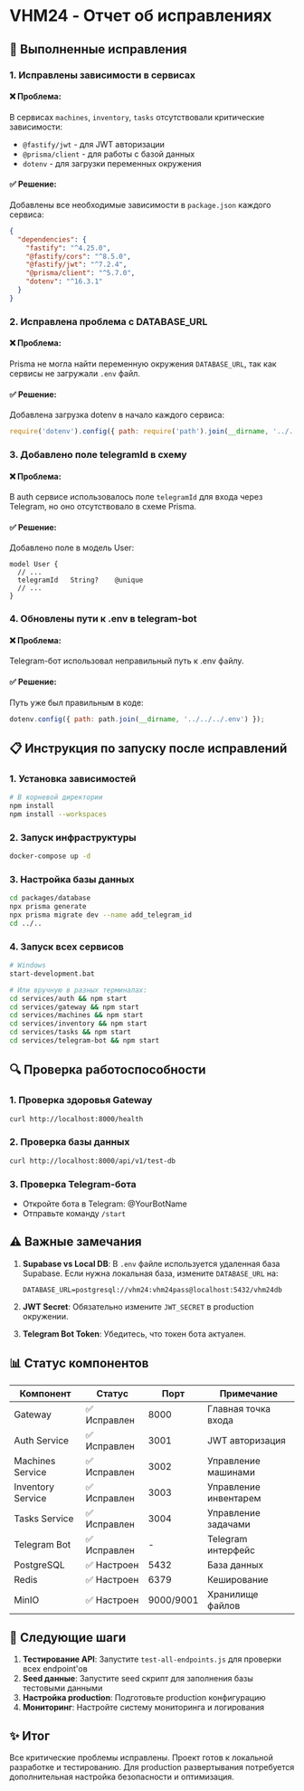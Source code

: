 # VHM24 - Отчет об исправлениях

## 🔧 Выполненные исправления

### 1. **Исправлены зависимости в сервисах**

#### ❌ Проблема:
В сервисах `machines`, `inventory`, `tasks` отсутствовали критические зависимости:
- `@fastify/jwt` - для JWT авторизации
- `@prisma/client` - для работы с базой данных
- `dotenv` - для загрузки переменных окружения

#### ✅ Решение:
Добавлены все необходимые зависимости в `package.json` каждого сервиса:
```json
{
  "dependencies": {
    "fastify": "^4.25.0",
    "@fastify/cors": "^8.5.0",
    "@fastify/jwt": "^7.2.4",
    "@prisma/client": "^5.7.0",
    "dotenv": "^16.3.1"
  }
}
```

### 2. **Исправлена проблема с DATABASE_URL**

#### ❌ Проблема:
Prisma не могла найти переменную окружения `DATABASE_URL`, так как сервисы не загружали `.env` файл.

#### ✅ Решение:
Добавлена загрузка dotenv в начало каждого сервиса:
```javascript
require('dotenv').config({ path: require('path').join(__dirname, '../../../.env') });
```

### 3. **Добавлено поле telegramId в схему**

#### ❌ Проблема:
В auth сервисе использовалось поле `telegramId` для входа через Telegram, но оно отсутствовало в схеме Prisma.

#### ✅ Решение:
Добавлено поле в модель User:
```prisma
model User {
  // ...
  telegramId   String?    @unique
  // ...
}
```

### 4. **Обновлены пути к .env в telegram-bot**

#### ❌ Проблема:
Telegram-бот использовал неправильный путь к .env файлу.

#### ✅ Решение:
Путь уже был правильным в коде:
```javascript
dotenv.config({ path: path.join(__dirname, '../../../.env') });
```

## 📋 Инструкция по запуску после исправлений

### 1. Установка зависимостей
```bash
# В корневой директории
npm install
npm install --workspaces
```

### 2. Запуск инфраструктуры
```bash
docker-compose up -d
```

### 3. Настройка базы данных
```bash
cd packages/database
npx prisma generate
npx prisma migrate dev --name add_telegram_id
cd ../..
```

### 4. Запуск всех сервисов
```bash
# Windows
start-development.bat

# Или вручную в разных терминалах:
cd services/auth && npm start
cd services/gateway && npm start
cd services/machines && npm start
cd services/inventory && npm start
cd services/tasks && npm start
cd services/telegram-bot && npm start
```

## 🔍 Проверка работоспособности

### 1. Проверка здоровья Gateway
```bash
curl http://localhost:8000/health
```

### 2. Проверка базы данных
```bash
curl http://localhost:8000/api/v1/test-db
```

### 3. Проверка Telegram-бота
- Откройте бота в Telegram: @YourBotName
- Отправьте команду `/start`

## ⚠️ Важные замечания

1. **Supabase vs Local DB**: В `.env` файле используется удаленная база Supabase. Если нужна локальная база, измените `DATABASE_URL` на:
   ```
   DATABASE_URL=postgresql://vhm24:vhm24pass@localhost:5432/vhm24db
   ```

2. **JWT Secret**: Обязательно измените `JWT_SECRET` в production окружении.

3. **Telegram Bot Token**: Убедитесь, что токен бота актуален.

## 📊 Статус компонентов

| Компонент | Статус | Порт | Примечание |
|-----------|--------|------|------------|
| Gateway | ✅ Исправлен | 8000 | Главная точка входа |
| Auth Service | ✅ Исправлен | 3001 | JWT авторизация |
| Machines Service | ✅ Исправлен | 3002 | Управление машинами |
| Inventory Service | ✅ Исправлен | 3003 | Управление инвентарем |
| Tasks Service | ✅ Исправлен | 3004 | Управление задачами |
| Telegram Bot | ✅ Исправлен | - | Telegram интерфейс |
| PostgreSQL | ✅ Настроен | 5432 | База данных |
| Redis | ✅ Настроен | 6379 | Кеширование |
| MinIO | ✅ Настроен | 9000/9001 | Хранилище файлов |

## 🚀 Следующие шаги

1. **Тестирование API**: Запустите `test-all-endpoints.js` для проверки всех endpoint'ов
2. **Seed данные**: Запустите seed скрипт для заполнения базы тестовыми данными
3. **Настройка production**: Подготовьте production конфигурацию
4. **Мониторинг**: Настройте систему мониторинга и логирования

## ✨ Итог

Все критические проблемы исправлены. Проект готов к локальной разработке и тестированию. Для production развертывания потребуется дополнительная настройка безопасности и оптимизация.
